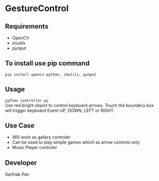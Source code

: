 # GestureControl
## Requirements
- OpenCV
- imutils
- pynput

## To install use pip command
`pip install opencv-python, imutils, pynput`

## Usage
`python controller.py`\
Use red bright object to control keyboard arrows.
Touch the boundery box will trigger keyboard Event UP, DOWN, LEFT or RIGHT.

## Use Case
- Will work as gallary controler
- Can be used to play simple games which as arrow controls only
- Music Player controler

## Developer
Sarthak Pan
